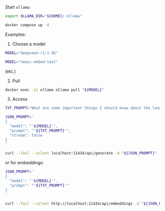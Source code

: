 Start `ollama`:

```sh
export OLLAMA_DIR="${HOME}/.ollama"
```

```sh
docker compose up -d
```

Examples:

1. Choose a model

```sh
MODEL="deepseek-r1:1.5b"
```

```sh
MODEL="nomic-embed-text"
```

(etc.)

2. Pull

```sh
docker exec -it ollama ollama pull "${MODEL}"
```

3. Access

```sh
TXT_PROMPT="What are some important things I should know about the language before I start to learn Chinese?"

JSON_PROMPT='
{
  "model": "'${MODEL}'",
  "prompt": "'${TXT_PROMPT}'",
  "stream": false
}
'
```

```sh
curl --fail --silent localhost:11434/api/generate -d "${JSON_PROMPT}"
```

or for embeddings:

```sh
JSON_PROMPT='
{
  "model": "'${MODEL}'",
  "prompt": "'${TXT_PROMPT}'"
}
'
```

```sh
curl --fail --silent http://localhost:11434/api/embeddings -d "${JSON_PROMPT}"
```

